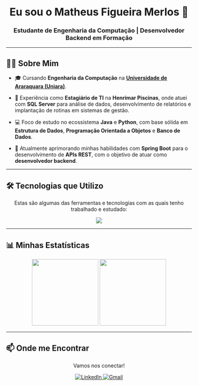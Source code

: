 <div align="center">
  <h1>Eu sou o Matheus Figueira Merlos 👋</h1>
  <h3>Estudante de Engenharia da Computação | Desenvolvedor Backend em Formação</h3>
</div>

---

## 👨‍💻 Sobre Mim

* 🎓 Cursando **Engenharia da Computação** na [**Universidade de Araraquara (Uniara)**](https://uniara.com.br/).

* 🚀 Experiência como **Estagiário de TI** na **Henrimar Piscinas**, onde atuei com **SQL Server** para análise de dados, desenvolvimento de relatórios e implantação de rotinas em sistemas de gestão.

* 💻 Foco de estudo no ecossistema **Java** e **Python**, com base sólida em **Estrutura de Dados**, **Programação Orientada a Objetos** e **Banco de Dados**.

* 🎯 Atualmente aprimorando minhas habilidades com **Spring Boot** para o desenvolvimento de **APIs REST**, com o objetivo de atuar como **desenvolvedor backend**.

---

## 🛠️ Tecnologias que Utilizo

<div align="center">
  <p>Estas são algumas das ferramentas e tecnologias com as quais tenho trabalhado e estudado:</p>
  <a href="https://skillicons.dev">
    <img src="https://skillicons.dev/icons?i=java,python,c,spring,sql,git,docker" />
  </a>
</div>

---

## 📊 Minhas Estatísticas

<div align="center">
  <img height="180em" src="https://github-readme-stats.vercel.app/api?username=Mafmerlos&show_icons=true&theme=tokyonight&include_all_commits=true&count_private=true"/>
  <img height="180em" src="https://github-readme-stats.vercel.app/api/top-langs/?username=Mafmerlos&layout=compact&langs_count=8&theme=tokyonight"/>
</div>

---

## 📫 Onde me Encontrar

<div align="center">
  <p>Vamos nos conectar!</p>
  <a href="https://www.linkedin.com/in/matheus-merlos-531089243/" target="_blank">
    <img src="https://img.shields.io/badge/LinkedIn-0077B5?style=for-the-badge&logo=linkedin&logoColor=white" alt="LinkedIn">
  </a>
  <a href="mailto:matheusmerlos02@gmail.com" target="_blank">
    <img src="https://img.shields.io/badge/Gmail-D14836?style=for-the-badge&logo=gmail&logoColor=white" alt="Gmail">
  </a>
</div>
